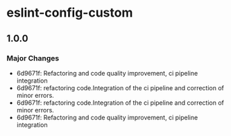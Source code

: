 # eslint-config-custom

## 1.0.0

### Major Changes

- 6d9671f: Refactoring and code quality improvement, ci pipeline integration
- 6d9671f: refactoring code.Integration of the ci pipeline and correction of minor errors.
- 6d9671f: refactoring code.Integration of the ci pipeline and correction of minor errors.
- 6d9671f: Refactoring and code quality improvement, ci pipeline integration
